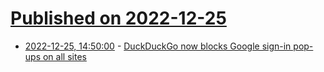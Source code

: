 # [Published on 2022-12-25](index.md)

* [2022-12-25, 14:50:00](https://news.ycombinator.com/item?id=34127669) - [DuckDuckGo now blocks Google sign-in pop-ups on all sites](https://www.bleepingcomputer.com/news/security/duckduckgo-now-blocks-google-sign-in-pop-ups-on-all-sites/)
